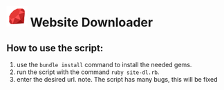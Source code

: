 # ![Ruby](/icon/ruby.png) Website Downloader
## How to use the script:
1. use the `bundle install` command to install the needed gems.
2. run the script with the command `ruby site-dl.rb`.
3. enter the desired url.
note. The script has many bugs, this will be fixed
